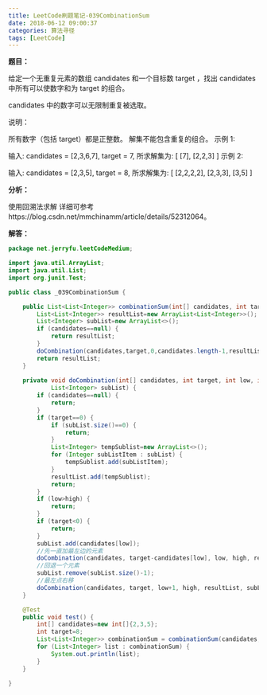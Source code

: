 ```yaml
---
title: LeetCode刷题笔记-039CombinationSum
date: 2018-06-12 09:00:37
categories: 算法寻径
tags: [LeetCode]
---
```

**题目：**

给定一个无重复元素的数组 candidates 和一个目标数 target ，找出 candidates 中所有可以使数字和为 target 的组合。

candidates 中的数字可以无限制重复被选取。

说明：

所有数字（包括 target）都是正整数。
解集不能包含重复的组合。 
示例 1:

输入: candidates = [2,3,6,7], target = 7,
所求解集为:
[
  [7],
  [2,2,3]
]
示例 2:

输入: candidates = [2,3,5], target = 8,
所求解集为:
[
  [2,2,2,2],
  [2,3,3],
  [3,5]
]

**分析：**

使用回溯法求解
详细可参考https://blog.csdn.net/mmchinamm/article/details/52312064。

**解答：**

````java
package net.jerryfu.leetCodeMedium;

import java.util.ArrayList;
import java.util.List;
import org.junit.Test;

public class _039CombinationSum {

	public List<List<Integer>> combinationSum(int[] candidates, int target) {
		List<List<Integer>> resultList=new ArrayList<List<Integer>>();
		List<Integer> subList=new ArrayList<>();
		if (candidates==null) {
			return resultList;
		}
		doCombination(candidates,target,0,candidates.length-1,resultList,subList);
		return resultList;
	}
	
	private void doCombination(int[] candidates, int target, int low, int high, List<List<Integer>> resultList,
			List<Integer> subList) {
		if (candidates==null) {
			return;
		}
		if (target==0) {
			if (subList.size()==0) {
				return;
			}
			List<Integer> tempSublist=new ArrayList<>();
			for (Integer subListItem : subList) {
				tempSublist.add(subListItem);
			}
			resultList.add(tempSublist);
			return;
		}
		if (low>high) {
			return;
		}
		if (target<0) {
			return;
		}
		subList.add(candidates[low]);
		//先一直加最左边的元素
		doCombination(candidates, target-candidates[low], low, high, resultList, subList);
		//回退一个元素
		subList.remove(subList.size()-1);
		//最左点右移
		doCombination(candidates, target, low+1, high, resultList, subList);
	}

	@Test
	public void test() {
		int[] candidates=new int[]{2,3,5};
		int target=8;
		List<List<Integer>> combinationSum = combinationSum(candidates, target);
		for (List<Integer> list : combinationSum) {
			System.out.println(list);
		}
	}

}
````

